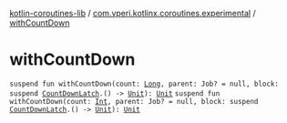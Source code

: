 [kotlin-coroutines-lib](../index.md) / [com.vperi.kotlinx.coroutines.experimental](index.md) / [withCountDown](./with-count-down.md)

# withCountDown

`suspend fun withCountDown(count: `[`Long`](https://kotlinlang.org/api/latest/jvm/stdlib/kotlin/-long/index.html)`, parent: Job? = null, block: suspend `[`CountDownLatch`](-count-down-latch/index.md)`.() -> `[`Unit`](https://kotlinlang.org/api/latest/jvm/stdlib/kotlin/-unit/index.html)`): `[`Unit`](https://kotlinlang.org/api/latest/jvm/stdlib/kotlin/-unit/index.html)
`suspend fun withCountDown(count: `[`Int`](https://kotlinlang.org/api/latest/jvm/stdlib/kotlin/-int/index.html)`, parent: Job? = null, block: suspend `[`CountDownLatch`](-count-down-latch/index.md)`.() -> `[`Unit`](https://kotlinlang.org/api/latest/jvm/stdlib/kotlin/-unit/index.html)`): `[`Unit`](https://kotlinlang.org/api/latest/jvm/stdlib/kotlin/-unit/index.html)